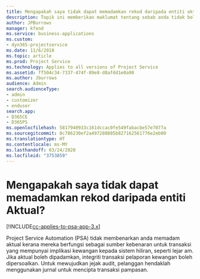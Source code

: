 ```yaml
---
title: Mengapakah saya tidak dapat memadamkan rekod daripada entiti aktual?
description: Topik ini memberikan maklumat tentang sebab anda tidak boleh merekod daripada entiti aktual.
author: JPBurrows
manager: kfend
ms.service: business-applications
ms.custom:
- dyn365-projectservice
ms.date: 11/6/2018
ms.topic: article
ms.prod: Project Service
ms.technology: Applies to all versions of Project Service
ms.assetid: ff504c34-7337-474f-89e8-d8afdd1e0a98
ms.author: Jburrows
audience: Admin
search.audienceType:
- admin
- customizer
- enduser
search.app:
- D365CE
- D365PS
ms.openlocfilehash: 5817940933c161dccac0fe549fabacbe57e7077a
ms.sourcegitcommit: 8c786230ef2a497280885b827162561776e2eb00
ms.translationtype: HT
ms.contentlocale: ms-MY
ms.lasthandoff: 03/24/2020
ms.locfileid: "3753859"
---
```

# <a name="why-cant-i-delete-records-from-the-actuals-entity"></a>Mengapakah saya tidak dapat memadamkan rekod daripada entiti Aktual?

[!INCLUDE[cc-applies-to-psa-app-3.x](../includes/cc-applies-to-psa-app-3x.md)]

Project Service Automation (PSA) tidak membenarkan anda memadam aktual kerana mereka berfungsi sebagai sumber kebenaran untuk transaksi yang mempunyai implikasi kewangan kepada sistem hiliran, seperti lejar am. Jika aktual boleh dipadamkan, integriti transaksi pelaporan kewangan boleh dipersoalkan. Untuk mewujudkan jejak audit, pelanggan hendaklah menggunakan jurnal untuk mencipta transaksi pampasan.

